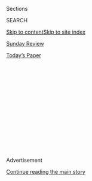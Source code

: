 <div id="app">

<div>

<div>

<div>

<div class="NYTAppHideMasthead css-1q2w90k e1suatyy0">

<div class="section css-ui9rw0 e1suatyy2">

<div class="css-eph4ug er09x8g0">

<div class="css-6n7j50">

</div>

<span class="css-1dv1kvn">Sections</span>

<div class="css-10488qs">

<span class="css-1dv1kvn">SEARCH</span>

</div>

[Skip to content](#site-content)[Skip to site index](#site-index)

</div>

<div id="masthead-section-label" class="css-1wr3we4 eaxe0e00">

[Sunday
Review](https://www.nytimes3xbfgragh.onion/section/opinion/sunday)

</div>

<div class="css-10698na e1huz5gh0">

</div>

</div>

<div id="masthead-bar-one" class="section hasLinks css-15hmgas e1csuq9d3">

<div class="css-uqyvli e1csuq9d0">

</div>

<div class="css-1uqjmks e1csuq9d1">

</div>

<div class="css-9e9ivx">

[](https://myaccount.nytimes3xbfgragh.onion/auth/login?response_type=cookie&client_id=vi)

</div>

<div class="css-1bvtpon e1csuq9d2">

[Today’s
Paper](https://www.nytimes3xbfgragh.onion/section/todayspaper)

</div>

</div>

</div>

</div>

<div data-aria-hidden="false">

<div id="site-content" data-role="main">

<div>

<div class="css-1aor85t" style="opacity:0.000000001;z-index:-1;visibility:hidden">

<div class="css-1hqnpie">

<div class="css-epjblv">

<span class="css-17xtcya">[Sunday
Review](/section/opinion/sunday)</span><span class="css-x15j1o">|</span><span class="css-fwqvlz">The
Mistakes That Will Haunt Our
Legacy</span>

</div>

<div class="css-k008qs">

<div class="css-1iwv8en">

<span class="css-18z7m18"></span>

<div>

</div>

</div>

<span class="css-1n6z4y">https://nyti.ms/3ee4AF2</span>

<div class="css-1705lsu">

<div class="css-4xjgmj">

<div class="css-4skfbu" data-role="toolbar" data-aria-label="Social Media Share buttons, Save button, and Comments Panel with current comment count" data-testid="share-tools">

  - 
  - 
  - 
  - 
    
    <div class="css-6n7j50">
    
    </div>

  - 
  - 

</div>

</div>

</div>

</div>

</div>

</div>

<div id="NYT_TOP_BANNER_REGION" class="css-13pd83m">

</div>

<div id="top-wrapper" class="css-1sy8kpn">

<div id="top-slug" class="css-l9onyx">

Advertisement

</div>

[Continue reading the main
story](#after-top)

<div class="ad top-wrapper" style="text-align:center;height:100%;display:block;min-height:250px">

<div id="top" class="place-ad" data-position="top" data-size-key="top">

</div>

</div>

<div id="after-top">

</div>

</div>

<div>

<div class="css-v5btjw etb61u70">

<div class="css-v05ibm etb61u71">

[Opinion](/section/opinion)

</div>

</div>

<div id="sponsor-wrapper" class="css-1hyfx7x">

<div id="sponsor-slug" class="css-19vbshk">

Supported by

</div>

[Continue reading the main
story](#after-sponsor)

<div id="sponsor" class="ad sponsor-wrapper" style="text-align:center;height:100%;display:block">

</div>

<div id="after-sponsor">

</div>

</div>

<div class="css-186x18t">

</div>

<div class="css-1vkm6nb ehdk2mb0">

# The Mistakes That Will Haunt Our Legacy

</div>

As we topple statues, let’s also search for our own moral blind spots.

<div class="css-18e8msd">

<div class="css-vp77d3 epjyd6m0">

<div class="css-1p10dcb ey68jwv0" data-aria-hidden="true">

[![Nicholas
Kristof](https://static01.graylady3jvrrxbe.onion/images/2018/04/03/opinion/nicholas-kristof/nicholas-kristof-thumbLarge-v2.png
"Nicholas Kristof")](https://www.nytimes3xbfgragh.onion/column/nicholas-kristof)

</div>

<div class="css-1baulvz">

By [<span class="css-1baulvz last-byline" itemprop="name">Nicholas
Kristof</span>](https://www.nytimes3xbfgragh.onion/column/nicholas-kristof)

<div class="css-8atqhb">

Opinion Columnist

</div>

</div>

</div>

  - July 11,
    2020

  - 
    
    <div class="css-4xjgmj">
    
    <div class="css-d8bdto" data-role="toolbar" data-aria-label="Social Media Share buttons, Save button, and Comments Panel with current comment count" data-testid="share-tools">
    
      - 
      - 
      - 
      - 
        
        <div class="css-6n7j50">
        
        </div>
    
      - 
      - 
    
    </div>
    
    </div>

</div>

<div class="css-79elbk" data-testid="photoviewer-wrapper">

<div class="css-z3e15g" data-testid="photoviewer-wrapper-hidden">

</div>

<div class="css-1a48zt4 ehw59r15" data-testid="photoviewer-children">

![<span class="css-16f3y1r e13ogyst0" data-aria-hidden="true">A chicken
farm in North
Carolina.</span><span class="css-cnj6d5 e1z0qqy90" itemprop="copyrightHolder"><span class="css-1ly73wi e1tej78p0">Credit...</span><span><span>Randall
Hill/Reuters</span></span></span>](https://static01.graylady3jvrrxbe.onion/images/2020/07/12/opinion/sunday/12Kristof/12Kristof-articleLarge.jpg?quality=75&auto=webp&disable=upscale)

</div>

</div>

</div>

<div class="section meteredContent css-1r7ky0e" name="articleBody" itemprop="articleBody">

<div class="css-1fanzo5 StoryBodyCompanionColumn">

<div class="css-53u6y8">

As we pull down controversial statues and reassess historical figures,
I’ve been wondering what our great-grandchildren will find
bewilderingly immoral about our own times — and about us.

Which of today’s heroes will be discredited? Which statues toppled? What
will later generations see as our own ethical blind spots?

I believe that one will be our cruelty to animals. Modern society relies
on factory farming to produce protein that is inexpensive and abundant.
But it causes suffering to animals on an incalculable scale.

Over the last 200 years, the world has become far more sensitive to
animal rights. In feudal Europe, a game consisted of nailing a cat to a
post and head-butting it to death; now, growing numbers of states have
passed animal protection laws, McDonald’s is moving to cage-free eggs
and there are [legal
debates](https://fedsoc.org/commentary/fedsoc-blog/do-animals-or-humans-claiming-to-represent-them-have-constitutional-standing-to-file-federal-lawsuits-in-the-ninth-circuit-the-answer-is-yes#:~:text=In%20the%20Ninth%20Circuit%2C%20the%20Answer%20Is%20Yes.,-Topics%3A&text=You%20might%20be%20a%20little,file%20lawsuits%20in%20federal%20cases.)
about whether certain mammals should have standing to sue in courts.

</div>

</div>

<div class="css-1fanzo5 StoryBodyCompanionColumn">

<div class="css-53u6y8">

<div class="css-1q1hscp">

<div class="css-1xk4eoy">

<div id="NK">

</div>

</div>

</div>

The upshot is court cases like [Cetacean Community v.
Bush](https://www.animallaw.info/case/cetacean-community-v-bush), in
which the plaintiffs were whales, dolphins and porpoises, and
[Naruto](https://www.animallaw.info/pleading/naruto-v-slater-peta), a
Crested Macaque, v. Slater.

Pope Francis
[suggests](https://www.nytimes3xbfgragh.onion/2015/09/24/opinion/nicholas-kristof-a-pope-for-all-species.html)
that animals go to heaven, and many humans would agree: Paradise would
be diminished without pets.

Yet while we adore our pets and coddle them — a dog in a wealthy family
may get better medical and dental care than a child in a poor family —
we as a society often do not extend this empathy to unseen farm animals,
especially poultry.

Some 9.3 billion chickens were slaughtered last year in the United
States — 28 per American — and here’s [how they are typically
killed](https://www.nytimes3xbfgragh.onion/2015/03/15/opinion/sunday/nicholas-kristof-to-kill-a-chicken.html):
Workers shove the chickens’ legs into metal shackles, and the birds are
then carried upside down to an electrified bath that stuns them before a
circular saw cuts open their necks and they are dunked in scalding
water.

</div>

</div>

<div class="css-1fanzo5 StoryBodyCompanionColumn">

<div class="css-53u6y8">

Even when this system works perfectly, chickens sometimes have legs or
wings broken as they are shackled. [When the system
fails](https://youtu.be/IayFKuxqODo), they are not stunned and struggle
frantically as they are carried to the saw. The saw in turn misses many
birds — the Agriculture Department says that 526,000 chickens were not
slaughtered correctly last year — and some are boiled alive.

A child who plucks out a bird’s feathers may be punished, but corporate
executives who torture birds by the billions are showered with stock
options.

Factory farming also diminishes human frontline workers, from struggling
farmers who raise animals to the miserably paid and poorly protected
[slaughterhouse
employees](https://foodispower.org/human-labor-slavery/slaughterhouse-workers/#:~:text=Slaughtering%20animals%20and%20processing%20their,facilities%20employ%20over%20500%2C000%20workers.)
now falling ill from the coronavirus.

In the face of all this, attitudes are changing: Eight percent of young
American adults said in 2018 that they were vegetarians, compared with
just 2 percent of Americans 55 and older.

I became a vegetarian almost two years ago (not a strict one, and I do
eat fish) because my daughter nagged me (“provided moral guidance” would
be a nicer spin), and I suspect that ethical and environmental
considerations — and the increasing availability of tasty alternatives
to meat — will lead our descendants to eat less meat, and be baffled at
our casual acceptance of an industrial agricultural model built on
large-scale cruelty.

“One day future generations will look back on our abuse of animals in
factory farms with the same attitude that we have to the cruelties of
the Roman ‘games’ at the Colosseum,” Peter Singer, a Princeton
University philosopher, told me. “They will wonder how we could be blind
to the suffering we are so needlessly inflicting on billions of
animals.”

A second area that I think will leave future generations baffled at our
heartlessness is our indifference to suffering in impoverished
countries. More than five million young children will die this year
around the world from diarrhea, malnutrition or other ailments; we let
these children perish essentially because of our own tribalism. They are
not a priority to us.

</div>

</div>

<div class="css-1fanzo5 StoryBodyCompanionColumn">

<div class="css-53u6y8">

While I denounced the mistreatment of broiler chickens, it’s only fair
to note that about 5 percent of those birds die prematurely. In
contrast, 7.8 percent of children in sub-Saharan Africa die by the age
of 5, according to UNICEF. So heartless agribusiness concerns do a
better job ensuring the survival of baby chicks than the international
community sometimes does for human babies.

A third area where I suspect our descendants will judge us harshly is
climate change. Our generation’s denialism will lead to more extreme
weather, more flooded homes, more heat waves — and resentment that
early-21st-century humans could have been so selfish as to refuse to
take small steps to reduce carbon emissions.

I raised this issue of our moral blind spots in my [email
newsletter](http://nytimes3xbfgragh.onion/kristofemail) the other day,
and one reader, Brad Marston, a physics professor at Brown University,
put it this way: “In 100 years our generation may be as poorly regarded
as 19th-century racists are today (or worse), due to our failure to
tackle climate change, leaving a damaged and possibly ruined planet to
future generations.”

So I’m all for re-examining history and removing statues of Confederate
generals. But just as important is our obligation to think deeply about
our own moral myopia today and address it while there is still time.

*The Times is committed to publishing* [*a diversity of
letters*](https://www.nytimes3xbfgragh.onion/2019/01/31/opinion/letters/letters-to-editor-new-york-times-women.html)
*to the editor. We’d like to hear what you think about this or any of
our articles. Here are some*
[*tips*](https://help.nytimes3xbfgragh.onion/hc/en-us/articles/115014925288-How-to-submit-a-letter-to-the-editor)*.
And here’s our email:*
[*letters@NYTimes.com*](mailto:letters@NYTimes.com)*.*

</div>

</div>

</div>

<div>

</div>

<div>

</div>

<div>

</div>

<div>

<div id="bottom-wrapper" class="css-1ede5it">

<div id="bottom-slug" class="css-l9onyx">

Advertisement

</div>

[Continue reading the main
story](#after-bottom)

<div id="bottom" class="ad bottom-wrapper" style="text-align:center;height:100%;display:block;min-height:90px">

</div>

<div id="after-bottom">

</div>

</div>

</div>

</div>

</div>

## Site Index

<div>

</div>

## Site Information Navigation

  - [© <span>2020</span> <span>The New York Times
    Company</span>](https://help.nytimes3xbfgragh.onion/hc/en-us/articles/115014792127-Copyright-notice)

<!-- end list -->

  - [NYTCo](https://www.nytco.com/)
  - [Contact
    Us](https://help.nytimes3xbfgragh.onion/hc/en-us/articles/115015385887-Contact-Us)
  - [Work with us](https://www.nytco.com/careers/)
  - [Advertise](https://nytmediakit.com/)
  - [T Brand Studio](http://www.tbrandstudio.com/)
  - [Your Ad
    Choices](https://www.nytimes3xbfgragh.onion/privacy/cookie-policy#how-do-i-manage-trackers)
  - [Privacy](https://www.nytimes3xbfgragh.onion/privacy)
  - [Terms of
    Service](https://help.nytimes3xbfgragh.onion/hc/en-us/articles/115014893428-Terms-of-service)
  - [Terms of
    Sale](https://help.nytimes3xbfgragh.onion/hc/en-us/articles/115014893968-Terms-of-sale)
  - [Site
    Map](https://spiderbites.nytimes3xbfgragh.onion)
  - [Help](https://help.nytimes3xbfgragh.onion/hc/en-us)
  - [Subscriptions](https://www.nytimes3xbfgragh.onion/subscription?campaignId=37WXW)

</div>

</div>

</div>

</div>
